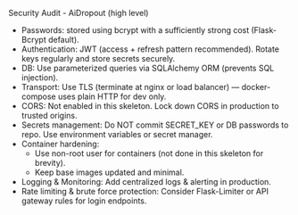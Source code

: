 Security Audit - AiDropout (high level)

- Passwords: stored using bcrypt with a sufficiently strong cost (Flask-Bcrypt default).
- Authentication: JWT (access + refresh pattern recommended). Rotate keys regularly and store secrets securely.
- DB: Use parameterized queries via SQLAlchemy ORM (prevents SQL injection).
- Transport: Use TLS (terminate at nginx or load balancer) — docker-compose uses plain HTTP for dev only.
- CORS: Not enabled in this skeleton. Lock down CORS in production to trusted origins.
- Secrets management: Do NOT commit SECRET_KEY or DB passwords to repo. Use environment variables or secret manager.
- Container hardening:
  - Use non-root user for containers (not done in this skeleton for brevity).
  - Keep base images updated and minimal.
- Logging & Monitoring: Add centralized logs & alerting in production.
- Rate limiting & brute force protection: Consider Flask-Limiter or API gateway rules for login endpoints.
